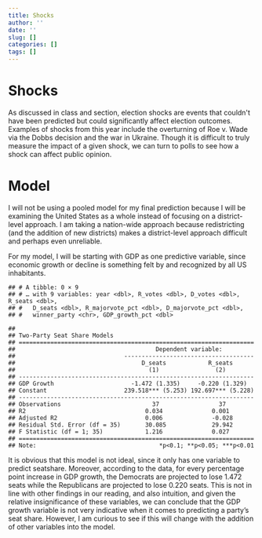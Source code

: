 ```yaml
---
title: Shocks
author: ''
date: ''
slug: []
categories: []
tags: []
---
```


# Shocks

As discussed in class and section, election shocks are events that couldn't have been predicted but could significantly affect election outcomes. Examples of shocks from this year include the overturning of Roe v. Wade via the Dobbs decision and the war in Ukraine. Though it is difficult to truly measure the impact of a given shock, we can turn to polls to see how a shock can affect public opinion.

# Model

I will not be using a pooled model for my final prediction because I will be examining the United States as a whole instead of focusing on a district-level approach. I am taking a nation-wide approach because redistricting (and the addition of new districts) makes a district-level approach difficult and perhaps even unreliable.

For my model, I will be starting with GDP as one predictive variable, since economic growth or decline is something felt by and recognized by all US inhabitants. 








```
## # A tibble: 0 × 9
## # … with 9 variables: year <dbl>, R_votes <dbl>, D_votes <dbl>, R_seats <dbl>,
## #   D_seats <dbl>, R_majorvote_pct <dbl>, D_majorvote_pct <dbl>,
## #   winner_party <chr>, GDP_growth_pct <dbl>
```

```
## 
## Two-Party Seat Share Models
## ===================================================================
##                                        Dependent variable:         
##                               -------------------------------------
##                                    D_seats            R_seats      
##                                      (1)                (2)        
## -------------------------------------------------------------------
## GDP Growth                      -1.472 (1.335)     -0.220 (1.329)  
## Constant                      239.518*** (5.253) 192.697*** (5.228)
## -------------------------------------------------------------------
## Observations                          37                 37        
## R2                                  0.034              0.001       
## Adjusted R2                         0.006              -0.028      
## Residual Std. Error (df = 35)       30.085             29.942      
## F Statistic (df = 1; 35)            1.216              0.027       
## ===================================================================
## Note:                                   *p<0.1; **p<0.05; ***p<0.01
```

It is obvious that this model is not ideal, since it only has one variable to predict seatshare. Moreover, according to the data, for every percentage point increase in GDP growth, the Democrats are projected to lose 1.472 seats while the Republicans are projected to lose 0.220 seats. This is not in line with other findings in our reading, and also intuition, and given the relative insignificance of these variables, we can conclude that the GDP growth variable is not very indicative when it comes to predicting a party’s seat share. However, I am curious to see if this will change with the addition of other variables into the model.

